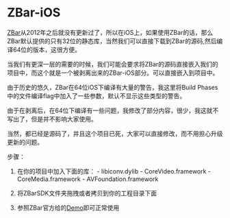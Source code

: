 # ZBar-iOS

[ZBar](https://github.com/ZBar/ZBar)从2012年之后就没有更新过了，所以在iOS上，如果使用ZBar的话，那么ZBar默认提供的只有32位的静态库，当然我们可以直接下载到ZBar的源码,然后编译64位的版本，这很方便。

当我们有更深一层的需要的时候，我们可能会要求将ZBar的源码直接嵌入我们的项目中，而这个就是一个被剥离出来的ZBar-iOS部分。可以直接嵌入到项目中。

由于历史的悠久，ZBar在64位iOS下编译有大量的警告，我这里将Build Phases中的文件编译flag中加入了一些参数，默认不显示这些类型的警告。

由于在剥离后，在64位下编译有一些问题，我修改了部分内容，很少，我这就不写出了，但是并不影响大家使用。

当然，都已经是源码了，并且这个项目已死，大家可以直接修改，而不用担心升级更新的问题。

步骤：
1. 在你的项目中加入下面的库：
	   - libiconv.dylib
	   - CoreVideo.framework
	   - CoreMedia.framework
	   - AVFoundation.framework
	 
2. 将ZBarSDK文件夹拖拽或者拷贝到你的工程目录下面
3. 参照ZBar官方给的[Demo](https://github.com/ZBar/ZBar/tree/master/iphone/examples)即可正常使用
